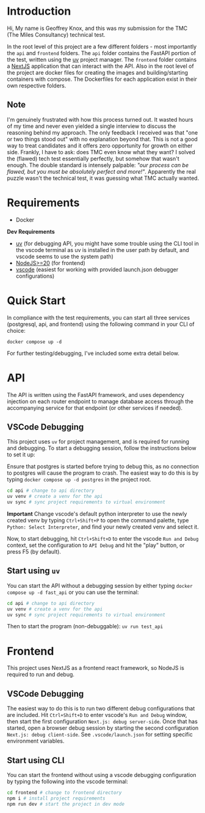 # Introduction

Hi, My name is Geoffrey Knox, and this was my submission for the TMC (The Miles Consultancy) technical test.

In the root level of this project are a few different folders - most importantly the `api` and `frontend` folders. The `api` folder contains the FastAPI portion of the test, written using the [uv](https://docs.astral.sh/uv/) project manager. The `frontend` folder contains a [NextJS](https://nextjs.org/) application that can interact with the API. Also in the root level of the project are docker files for creating the images and building/starting containers with compose. The Dockerfiles for each application exist in their own respective folders.

## Note
I'm genuinely frustrated with how this process turned out. It wasted hours of my time and never even yielded a single interview to discuss the reasoning behind my approach. The only feedback I received was that "one or two things stood out" with no explanation beyond that. This is not a good way to treat candidates and it offers zero opportunity for growth on either side. Frankly, I have to ask: does TMC even know what they want? I solved the (flawed) tech test essentially perfectly, but somehow that wasn't enough. The double standard is intensely palpable: *"our process can be flawed, but you must be absolutely perfect and more!"*. Apparently the real puzzle wasn't the technical test, it was guessing what TMC actually wanted.

# Requirements
- Docker

**Dev Requirements**
- [uv](https://docs.astral.sh/uv/) (for debugging API, you might have some trouble using the CLI tool in the vscode terminal as uv is installed in the user path by default, and vscode seems to use the system path)
- [NodeJS>=20](https://nodejs.org/) (for frontend)
- [vscode](https://code.visualstudio.com/) (easiest for working with provided launch.json debugger configurations)

# Quick Start

In compliance with the test requirements, you can start all three services (postgresql, api, and frontend) using the following command in your CLI of choice:
```
docker compose up -d
```
For further testing/debugging, I've included some extra detail below.

# API

The API is written using the FastAPI framework, and uses dependency injection on each router endpoint to manage database access through the accompanying service for that endpoint (or other services if needed).

## VSCode Debugging

This project uses `uv` for project management, and is required for running and debugging. To start a debugging session, follow the instructions below to set it up:

Ensure that postgres is started before trying to debug this, as no connection to postgres will cause the program to crash. The easiest way to do this is by typing `docker compose up -d postgres` in the project root.

```bash
cd api # change to api directory
uv venv # create a venv for the api
uv sync # sync project requirements to virtual environment
```

**Important** Change vscode's default python interpreter to use the newly created venv by typing `Ctrl+Shift+P` to open the command palette, type `Python: Select Interpreter`, and find your newly created venv and select it.

Now, to start debugging, hit `Ctrl+Shift+D` to enter the vscode `Run and Debug` context, set the configuration to `API Debug` and hit the "play" button, or press F5 (by default).

## Start using `uv`

You can start the API without a debugging session by either typing `docker compose up -d fast_api` or you can use the terminal:

```bash
cd api # change to api directory
uv venv # create a venv for the api
uv sync # sync project requirements to virtual environment
```

Then to start the program (non-debuggable): `uv run test_api`

# Frontend

This project uses NextJS as a frontend react framework, so NodeJS is required to run and debug.

## VSCode Debugging

The easiest way to do this is to run two different debug configurations that are included. Hit `Ctrl+Shift+D` to enter vscode's `Run and Debug` window, then start the first configuration `Next.js: debug server-side`. Once that has started, open a browser debug session by starting the second configuration `Next.js: debug client-side`. See `.vscode/launch.json` for setting specific environment variables.

## Start using CLI

You can start the frontend without using a vscode debugging configuration by typing the following into the vscode terminal:

```bash
cd frontend # change to frontend directory
npm i # install project requirements
npm run dev # start the project in dev mode
```
